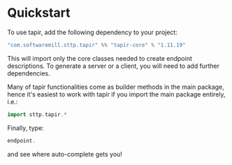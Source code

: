 # Quickstart

To use tapir, add the following dependency to your project:

```scala
"com.softwaremill.sttp.tapir" %% "tapir-core" % "1.11.19"
```

This will import only the core classes needed to create endpoint descriptions. To generate a server or a client, you
will need to add further dependencies.

Many of tapir functionalities come as builder methods in the main package, hence it's easiest to work with tapir if 
you import the main package entirely, i.e.:

```scala
import sttp.tapir.*
```

Finally, type:

```scala
endpoint.
```

and see where auto-complete gets you!

